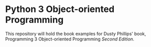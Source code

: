 # Python 3 Object-oriented Programming

This repository will hold the book
examples for Dusty Phillips' book, Programming 3 Object-oriented Programming
*Second Edition*.
